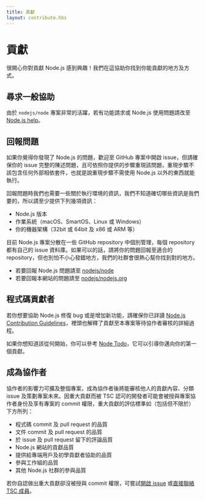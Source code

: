 ```yaml
---
title: 貢獻
layout: contribute.hbs
---
```


# 貢獻

很開心你對貢獻 Node.js 感到興趣！我們在這協助你找到你能貢獻的地方及方式。

## 尋求一般協助

由於 `nodejs/node` 專案非常的活躍，若有功能請求或 Node.js 使用問題請改至 [Node.js help](https://github.com/nodejs/help/issues)。

## 回報問題

如果你覺得你發現了 Node.js 的問題，歡迎至 GitHub 專案中開啟 issue，但請確保你的 issue 完整的陳述問題，且可依照你提供的步驟重現該問題，重現步驟不該包含任何外部相依套件，也就是說重現步驟不需使用 Node.js 以外的東西就能執行。

回報問題時我們也需要一些關於執行環境的資訊，我們不知道確切哪些資訊是我們要的，所以請至少提供下列幾項資訊：

* Node.js 版本
* 作業系統（macOS、SmartOS、Linux 或 Windows）
* 你的機器架構（32bit 或 64bit 及 x86 或 ARM 等）

目前 Node.js 專案分散在一些 GitHub repository 中個別管理，每個 repository 都有自己的 issue 資料庫。如果可以的話，請將你的問題回報至適合的 repository，但也別怕不小心發錯地方，我們的社群會很熱心幫你找到對的地方。

* 若要回報 Node.js 問題請至 [nodejs/node](https://github.com/nodejs/node)
* 若要回報本網站的問題請至 [nodejs/nodejs.org](https://github.com/nodejs/nodejs.org/issues)

## 程式碼貢獻者

若你想要協助 Node.js 修復 bug 或是增加新功能，請確保你已詳讀 [Node.js Contribution Guidelines](https://github.com/nodejs/node/blob/main/CONTRIBUTING.md/#pull-requests)，裡頭也解釋了貢獻至本專案等待協作者審核的詳細過程。

如果你想知道該從何開始，你可以參考 [Node Todo](https://www.nodetodo.org/)，它可以引導你邁向你的第一個貢獻。

## 成為協作者

協作者的影響力可擴及整個專案，成為協作者後將能審核他人的貢獻內容、分類 issue 及策劃專案未來。因重大貢獻而被 TSC 認可的開發者可能會被授與專案協作者身份及享有專案的 commit 權限，重大貢獻的評估標準如（包括但不限於）下方所列：

* 程式碼 commit 及 pull request 的品質
* 文件 commit 及 pull request 的品質
* 於 issue 及 pull request 留下的評論品質
* Node.js 網站的貢獻品質
* 提供給專端用戶及初學貢獻者協助的品質
* 參與工作組的品質
* 其他 Node.js 社群的參與品質

若你自認做出重大貢獻卻沒被授與 commit 權限，可嘗試[開啟 issue](https://github.com/nodejs/TSC/issues) 或[直接聯絡 TSC 成員](https://github.com/nodejs/TSC#current-members)。
